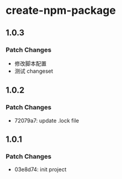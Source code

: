 # create-npm-package

## 1.0.3

### Patch Changes

- 修改脚本配置
- 测试 changeset

## 1.0.2

### Patch Changes

- 72079a7: update .lock file

## 1.0.1

### Patch Changes

- 03e8d74: init project
